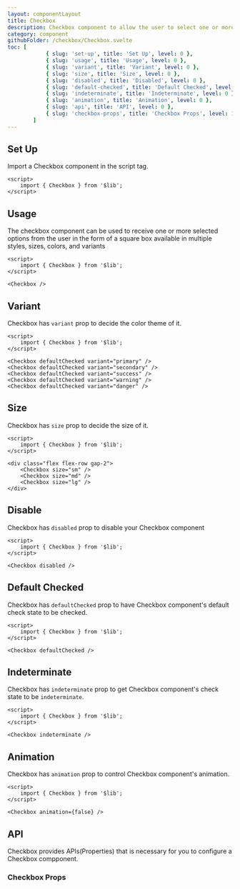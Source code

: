```yaml
---
layout: componentLayout
title: Checkbox
description: Checkbox component to allow the user to select one or more options in the form of a square box available in multiple sizes and colors
category: component
githubFolder: /checkbox/Checkbox.svelte
toc: [
			{ slug: 'set-up', title: 'Set Up', level: 0 },
			{ slug: 'usage', title: 'Usage', level: 0 },
			{ slug: 'variant', title: 'Variant', level: 0 },
			{ slug: 'size', title: 'Size', level: 0 },
			{ slug: 'disabled', title: 'Disabled', level: 0 },
			{ slug: 'default-checked', title: 'Default Checked', level: 0 },
			{ slug: 'indeterminate', title: 'Indeterminate', level: 0 },
			{ slug: 'animation', title: 'Animation', level: 0 },
			{ slug: 'api', title: 'API', level: 0 },
			{ slug: 'checkbox-props', title: 'Checkbox Props', level: 1 },
		]
---
```


<script>
	import { Checkbox } from '$lib';
	import PropertyTable from "../../../mdsvex/components/PropertyTable.svelte"
	import * as Component from "../../../mdsvex/+layout.svelte"
	import checkboxProps from "./checkbox-props.ts"

</script>

## Set Up

Import a Checkbox component in the script tag.

```svelte
<script>
	import { Checkbox } from '$lib';
</script>
```

## Usage

The checkbox component can be used to receive one or more selected options from the user in the form of a square box available in multiple styles, sizes, colors, and variants

<Checkbox />

```svelte
<script>
	import { Checkbox } from '$lib';
</script>

<Checkbox />
```

## Variant

Checkbox has `variant` prop to decide the color theme of it.

<div class="flex flex-row gap-2">
	<Checkbox defaultChecked variant="primary" />
	<Checkbox defaultChecked variant="secondary" />
	<Checkbox defaultChecked variant="success" />
	<Checkbox defaultChecked variant="warning" />
	<Checkbox defaultChecked variant="danger" />
</div>

```svelte
<script>
	import { Checkbox } from '$lib';
</script>

<Checkbox defaultChecked variant="primary" />
<Checkbox defaultChecked variant="secondary" />
<Checkbox defaultChecked variant="success" />
<Checkbox defaultChecked variant="warning" />
<Checkbox defaultChecked variant="danger" />
```

## Size

Checkbox has `size` prop to decide the size of it.

<div class="flex flex-row gap-2">
	<Checkbox size="sm" />
	<Checkbox size="md" />
	<Checkbox size="lg" />
</div>

```svelte
<script>
	import { Checkbox } from '$lib';
</script>

<div class="flex flex-row gap-2">
	<Checkbox size="sm" />
	<Checkbox size="md" />
	<Checkbox size="lg" />
</div>
```

## Disable

Checkbox has `disabled` prop to disable your Checkbox component

<Checkbox disabled />

```svelte
<script>
	import { Checkbox } from '$lib';
</script>

<Checkbox disabled />
```

## Default Checked

Checkbox has `defaultChecked` prop to have Checkbox component's default check state to be checked.

<Checkbox defaultChecked />

```svelte
<script>
	import { Checkbox } from '$lib';
</script>

<Checkbox defaultChecked />
```

## Indeterminate

Checkbox has `indeterminate` prop to get Checkbox component's check state to be `indeterminate`.

<Checkbox indeterminate />

```svelte
<script>
	import { Checkbox } from '$lib';
</script>

<Checkbox indeterminate />
```

## Animation

Checkbox has `animation` prop to control Checkbox component's animation.

<Checkbox animation={false} />

```svelte
<script>
	import { Checkbox } from '$lib';
</script>

<Checkbox animation={false} />
```

## API

Checkbox provides APIs(Properties) that is necessary for you to configure a Checkbox compponent.

### Checkbox Props

<PropertyTable properties={checkboxProps} />
